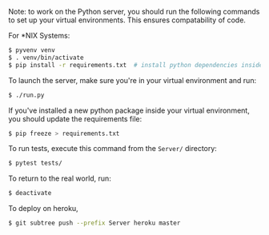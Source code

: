 Note: to work on the Python server, you should run the following commands to set
up your virtual environments.
This ensures compatability of code.

For \*NIX Systems:
```bash
$ pyvenv venv
$ . venv/bin/activate
$ pip install -r requirements.txt  # install python dependencies inside venv
```

To launch the server, make sure you're in your virtual environment and run:
```bash
$ ./run.py
```

If you've installed a new python package inside your virtual environment, you
should update the requirements file:
```bash
$ pip freeze > requirements.txt
```

To run tests, execute this command from the `Server/` directory:
```bash
$ pytest tests/
```

To return to the real world, run:
```bash
$ deactivate
```

To deploy on heroku,
```bash
$ git subtree push --prefix Server heroku master
```
